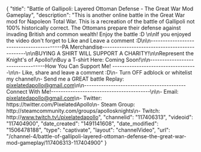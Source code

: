 {
    "title": "Battle of Gallipoli: Layered Ottoman Defense - The Great War Mod Gameplay",
    "description": "This is another online battle in the Great War mod for Napoleon Total War.  This is a recreation of the battle of Gallipoli not 100% historically correct.  The Ottomans prepare their defense against invading British and common wealth! Enjoy the battle :D  \n\nIf you enjoyed the video don't forget to Like and Leave a comment :D\n\n-----------------------------------------PA Merchandise----------------------------------------------\n\nBUYING A SHIRT WILL SUPPORT A CHARITY!\n\nRepresent the Knight's of Apollo!\nBuy a T-shirt Here: Coming Soon!\n\n----------------------------------How You Can Support Me! -----------------------------------\n\n- Like, share and leave a comment :D\n- Turn OFF adblock or whitelist my channel\n- Send me a GREAT battle Replay: pixelatedapollo@gmail.com\n\n------------------------------------------Connect With Me!-----------------------------------------\n\n- Email: pixelatedapollo@gmail.com\n- Twitter: https:\/\/twitter.com\/PixelatedApollo\n- Steam Group:  http:\/\/steamcommunity.com\/groups\/apollosknights\n- Twitch: http:\/\/www.twitch.tv\/pixelatedapollo",
    "channelid": "117406313",
    "videoid": "117404900",
    "date_created": "1491141608",
    "date_modified": "1506478188",
    "type": "captivate",
    "layout": "channelVideo",
    "url": "\/channel-4\/battle-of-gallipoli-layered-ottoman-defense-the-great-war-mod-gameplay\/117406313-117404900"
}